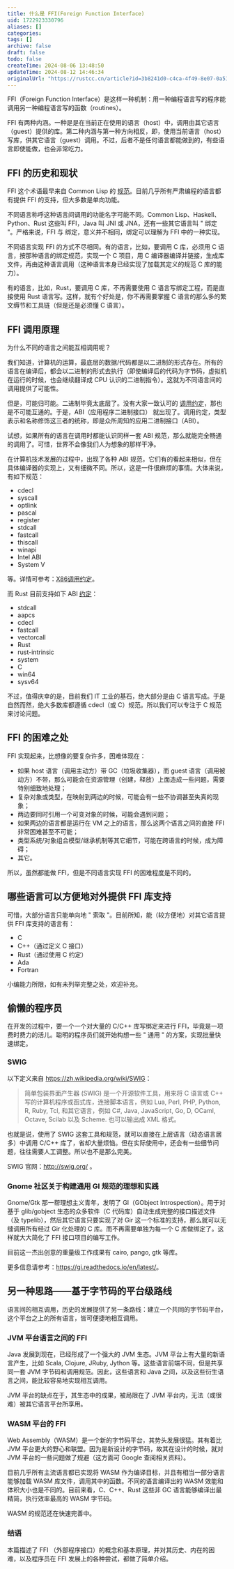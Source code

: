 ```yaml
---
title: 什么是 FFI(Foreign Function Interface)
uid: 1722923330796
aliases: []
categories: 
tags: []
archive: false
draft: false
todo: false
createTime: 2024-08-06 13:48:50
updateTime: 2024-08-12 14:46:34
originalUrl: "https://rustcc.cn/article?id=3b8241d0-c4ca-4f49-8e07-0a5142b00f59"
---
```


FFI（Foreign Function Interface）是这样一种机制：用一种编程语言写的程序能调用另一种编程语言写的函数（routines）。

FFI 有两种内涵。一种是是在当前正在使用的语言（host）中，调用由其它语言（guest）提供的库。第二种内涵与第一种方向相反，即，使用当前语言（host）写库，供其它语言（guest）调用。不过，后者不是任何语言都能做到的，有些语言即使能做，也会非常吃力。

## FFI 的历史和现状

FFI 这个术语最早来自 Common Lisp 的 [规范](https://en.wikipedia.org/wiki/Foreign_function_interface#cite_note-1)。目前几乎所有严肃编程的语言都有提供 FFI 的支持，但大多数是单向功能。

不同语言称呼这种语言间调用的功能名字可能不同。Common Lisp、Haskell、Python、Rust 这些叫 FFI，Java 叫 JNI 或 JNA，还有一些其它语言叫 " 绑定 "。严格来说，FFI 与 绑定，意义并不相同，绑定可以理解为 FFI 中的一种实现。

不同语言实现 FFI 的方式不尽相同。有的语言，比如，要调用 C 库，必须用 C 语言，按那种语言的绑定规范，实现一个 C 项目，用 C 编译器编译并链接，生成库文件，再由这种语言调用（这种语言本身已经实现了加载其定义的规范 C 库的能力）。

有的语言，比如，Rust，要调用 C 库，不再需要使用 C 语言写绑定工程，而是直接使用 Rust 语言写。这样，就有个好处是，你不再需要掌握 C 语言的那么多的繁文缛节和工具链（但是还是必须懂 C 语言）。

## FFI 调用原理

为什么不同的语言之间能互相调用呢？

我们知道，计算机的运算，最底层的数据/代码都是以二进制的形式存在。所有的语言在编译后，都会以二进制的形式去执行（即使编译后的代码为字节码，虚拟机在运行的时候，也会继续翻译成 CPU 认识的二进制指令）。这就为不同语言间的调用提供了可能性。

但是，可能归可能。二进制毕竟太底层了。没有大家一致认可的 [调用约定](https://zh.wikipedia.org/wiki/%E8%B0%83%E7%94%A8%E7%BA%A6%E5%AE%9A)，那也是不可能互通的。于是，ABI（应用程序二进制接口） 就出现了。调用约定，类型表示和名称修饰这三者的统称，即是众所周知的应用二进制接口（ABI）。

试想，如果所有的语言在调用时都能认识同样一套 ABI 规范，那么就能完全畅通的调用了。可惜，世界不会像我们人为想象的那样干净。

在计算机技术发展的过程中，出现了各种 ABI 规范，它们有的看起来相似，但在具体编译器的实现上，又有细微不同。所以，这是一件很麻烦的事情。大体来说，有如下规范：

- cdecl
- syscall
- optlink
- pascal
- register
- stdcall
- fastcall
- thiscall
- winapi
- Intel ABI
- System V

等。详情可参考：[X86调用约定](https://zh.wikipedia.org/wiki/X86%E8%B0%83%E7%94%A8%E7%BA%A6%E5%AE%9A#cdecl)。

而 Rust 目前支持如下 ABI [约定](https://doc.rust-lang.org/nomicon/ffi.html)：

- stdcall
- aapcs
- cdecl
- fastcall
- vectorcall
- Rust
- rust-intrinsic
- system
- C
- win64
- sysv64

不过，值得庆幸的是，目前我们 IT 工业的基石，绝大部分是由 C 语言写成。于是自然而然，绝大多数库都遵循 cdecl（或 C）规范。所以我们可以专注于 C 规范来讨论问题。

## FFI 的困难之处

FFI 实现起来，比想像的要复杂许多，困难体现在：

- 如果 host 语言（调用主动方）带 GC（垃圾收集器），而 guest 语言（调用被动方）不带，那么可能会在资源管理（创建，释放）上面造成一些问题，需要特别细致地处理；
- 复杂对象或类型，在映射到两边的时候，可能会有一些不协调甚至失真的现象；
- 两边要同时引用一个可变对象的时候，可能会遇到问题；
- 如果两边的语言都是运行在 VM 之上的语言，那么这两个语言之间的直接 FFI 非常困难甚至不可能；
- 类型系统/对象组合模型/继承机制等其它细节，可能在跨语言的时候，成为障碍；
- 其它。

所以，虽然都能做 FFI，但是不同语言实现 FFI 的困难程度是不同的。

## 哪些语言可以方便地对外提供 FFI 库支持

可惜，大部分语言只能单向地 " 索取 "。目前所知，能（较方便地）对其它语言提供 FFI 库支持的语言有：

- C
- C++（通过定义 C 接口）
- Rust（通过使用 C 约定）
- Ada
- Fortran

小编能力所限，如有未列举完整之处，欢迎补充。

## 偷懒的程序员

在开发的过程中，要一个一个对大量的 C/C++ 库写绑定来进行 FFI，毕竟是一项费时费力的活儿。聪明的程序员们就开始构想一些 " 通用 " 的方案，实现批量快速绑定。

### SWIG

以下定义来自 <https://zh.wikipedia.org/wiki/SWIG>：

> 简单包装界面产生器 (SWIG) 是一个开源软件工具，用来将 C 语言或 C++ 写的计算机程序或函式库，连接脚本语言，例如 Lua, Perl, PHP, Python, R, Ruby, Tcl, 和其它语言，例如 C#, Java, JavaScript, Go, D, OCaml, Octave, Scilab 以及 Scheme. 也可以输出成 XML 格式。

也就是说，使用了 SWIG 这套工具和规范，就可以直接在上层语言（动态语言居多）中调用 C/C++ 库了，省却大量烦恼。但在实际使用中，还会有一些细节问题，往往需要人工调整。所以也不是那么完美。

SWIG 官网：<http://swig.org/> 。

### Gnome 社区关于构建通用 GI 规范的理想和实践

Gnome/Gtk 那一帮理想主义青年，发明了 GI（GObject Introspection）。用于对基于 glib/gobject 生态的众多软件（C 代码库）自动生成完整的接口描述文件（及 typelib），然后其它语言只要实现了对 Gir 这一个标准的支持，那么就可以无缝调用所有经过 Gir 化处理的 C 库。而不再需要单独为每一个 C 库做绑定了。这样就大大简化了 FFI 接口项目的编写工作。

目前这一杰出创意的重量级工作成果有 cairo, pango, gtk 等库。

更多信息请参考：<https://gi.readthedocs.io/en/latest/>。

## 另一种思路——基于字节码的平台级路线

语言间的相互调用，历史的发展提供了另一条路线：建立一个共同的字节码平台，这个平台之上的所有语言，皆可便捷地相互调用。

### JVM 平台语言之间的 FFI

Java 发展到现在，已经形成了一个强大的 JVM 生态。JVM 平台上有大量的新语言产生，比如 Scala, Clojure, JRuby, Jython 等。这些语言前端不同，但是共享同一套 JVM 字节码和调用规范。因此，这些语言和 Java 之间，以及这些衍生语言之间，能比较容易地实现相互调用。

JVM 平台的缺点在于，其生态中的成果，被局限在了 JVM 平台内，无法（或很难）被其它语言平台所享用。

### WASM 平台的 FFI

Web Assembly（WASM）是一个新的字节码平台，其势头发展很猛。其有着比 JVM 平台更大的野心和联盟。因为是新设计的字节码，故其在设计的时候，就对 JVM 平台的一些问题做了规避（这方面可 Google 查阅相关资料）。

目前几乎所有主流语言都已实现将 WASM 作为编译目标，并且有相当一部分语言能够加载 WASM 库文件，调用其中的函数。不同的语言编译出的 WASM 效能和体积大小也是不同的。目前来看，C、C++、Rust 这些非 GC 语言能够编译出最精简，执行效率最高的 WASM 字节码。

WASM 的规范还在快速完善中。

### 结语

本篇描述了 FFI （外部程序接口）的概念和基本原理，并对其历史、内在的困难，以及程序员在 FFI 发展上的各种尝试，都做了简单介绍。
